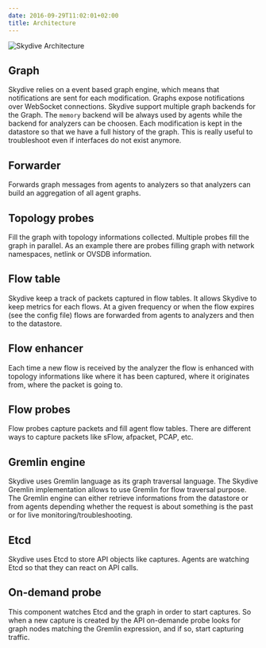```yaml
---
date: 2016-09-29T11:02:01+02:00
title: Architecture
---
```


![Skydive Architecture](/images/architecture.png)

## Graph

Skydive relies on a event based graph engine, which means that notifications
are sent for each modification. Graphs expose notifications over WebSocket
connections. Skydive support multiple graph backends for the Graph. The `memory`
backend will be always used by agents while the backend for analyzers can be
choosen. Each modification is kept in the datastore so that we have a full
history of the graph. This is really useful to troubleshoot even if
interfaces do not exist anymore.

## Forwarder

Forwards graph messages from agents to analyzers so that analyzers can build
an aggregation of all agent graphs.

## Topology probes

Fill the graph with topology informations collected. Multiple probes fill the
graph in parallel. As an example there are probes filling graph with
network namespaces, netlink or OVSDB information.

## Flow table

Skydive keep a track of packets captured in flow tables. It allows Skydive to
keep metrics for each flows. At a given frequency or when the flow expires
(see the config file) flows are forwarded from agents to analyzers and then
to the datastore.

## Flow enhancer

Each time a new flow is received by the analyzer the flow is enhanced with
topology informations like where it has been captured, where it originates from,
where the packet is going to.

## Flow probes

Flow probes capture packets and fill agent flow tables. There are different
ways to capture packets like sFlow, afpacket, PCAP, etc.

## Gremlin engine

Skydive uses Gremlin language as its graph traversal language. The Skydive
Gremlin implementation allows to use Gremlin for flow traversal purpose.
The Gremlin engine can either retrieve informations from the datastore or from
agents depending whether the request is about something is the past or for live
monitoring/troubleshooting.

## Etcd

Skydive uses Etcd to store API objects like captures. Agents are watching Etcd
so that they can react on API calls.

## On-demand probe

This component watches Etcd and the graph in order to start captures. So when a
new capture is created by the API on-demande probe looks for graph nodes
matching the Gremlin expression, and if so, start capturing traffic.
